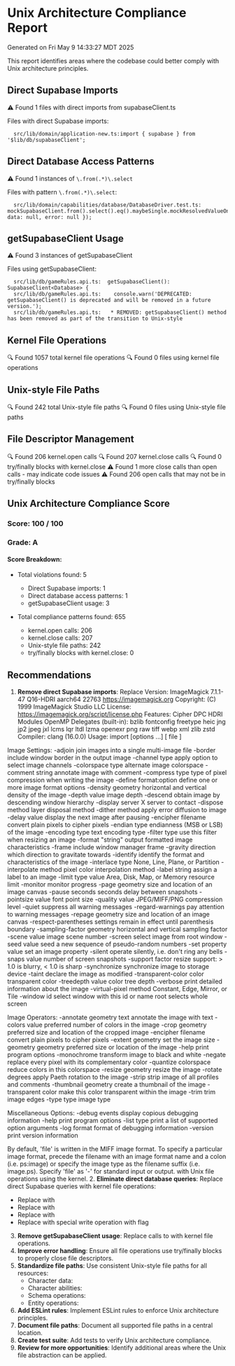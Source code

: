 # Unix Architecture Compliance Report
Generated on Fri May  9 14:33:27 MDT 2025

This report identifies areas where the codebase could better comply with Unix architecture principles.

## Direct Supabase Imports

⚠️ Found 1 files with direct imports from supabaseClient.ts

Files with direct Supabase imports:
```
  src/lib/domain/application-new.ts:import { supabase } from '$lib/db/supabaseClient';
```

## Direct Database Access Patterns

⚠️ Found 1 instances of `\.from(.*)\.select`

Files with pattern `\.from(.*)\.select`:
```
  src/lib/domain/capabilities/database/DatabaseDriver.test.ts:        mockSupabaseClient.from().select().eq().maybeSingle.mockResolvedValueOnce({ data: null, error: null });
```


## getSupabaseClient Usage

⚠️ Found 3 instances of getSupabaseClient

Files using getSupabaseClient:
```
  src/lib/db/gameRules.api.ts:  getSupabaseClient(): SupabaseClient<Database> {
  src/lib/db/gameRules.api.ts:    console.warn('DEPRECATED: getSupabaseClient() is deprecated and will be removed in a future version.');
  src/lib/db/gameRules.api.ts:   * REMOVED: getSupabaseClient() method has been removed as part of the transition to Unix-style
```

## Kernel File Operations

🔍 Found 1057 total kernel file operations
🔍 Found        0 files using kernel file operations

## Unix-style File Paths

🔍 Found 242 total Unix-style file paths
🔍 Found        0 files using Unix-style file paths

## File Descriptor Management

🔍 Found 206 kernel.open calls
🔍 Found 207 kernel.close calls
🔍 Found 0 try/finally blocks with kernel.close
⚠️ Found 1 more close calls than open calls - may indicate code issues
⚠️ Found 206 open calls that may not be in try/finally blocks

## Unix Architecture Compliance Score

### Score: 100 / 100
### Grade: A

#### Score Breakdown:

- Total violations found: 5
  - Direct Supabase imports: 1
  - Direct database access patterns: 1
  - getSupabaseClient usage: 3

- Total compliance patterns found: 655
  - kernel.open calls: 206
  - kernel.close calls: 207
  - Unix-style file paths: 242
  - try/finally blocks with kernel.close: 0

## Recommendations

1. **Remove direct Supabase imports**: Replace Version: ImageMagick 7.1.1-47 Q16-HDRI aarch64 22763 https://imagemagick.org
Copyright: (C) 1999 ImageMagick Studio LLC
License: https://imagemagick.org/script/license.php
Features: Cipher DPC HDRI Modules OpenMP 
Delegates (built-in): bzlib fontconfig freetype heic jng jp2 jpeg jxl lcms lqr ltdl lzma openexr png raw tiff webp xml zlib zstd
Compiler: clang (16.0.0)
Usage: import [options ...] [ file ]

Image Settings:
  -adjoin              join images into a single multi-image file
  -border              include window border in the output image
  -channel type        apply option to select image channels
  -colorspace type     alternate image colorspace
  -comment string      annotate image with comment
  -compress type       type of pixel compression when writing the image
  -define format:option
                       define one or more image format options
  -density geometry    horizontal and vertical density of the image
  -depth value         image depth
  -descend             obtain image by descending window hierarchy
  -display server      X server to contact
  -dispose method      layer disposal method
  -dither method       apply error diffusion to image
  -delay value         display the next image after pausing
  -encipher filename   convert plain pixels to cipher pixels
  -endian type         endianness (MSB or LSB) of the image
  -encoding type       text encoding type
  -filter type         use this filter when resizing an image
  -format "string"     output formatted image characteristics
  -frame               include window manager frame
  -gravity direction   which direction to gravitate towards
  -identify            identify the format and characteristics of the image
  -interlace type      None, Line, Plane, or Partition
  -interpolate method  pixel color interpolation method
  -label string        assign a label to an image
  -limit type value    Area, Disk, Map, or Memory resource limit
  -monitor             monitor progress
  -page geometry       size and location of an image canvas
  -pause seconds       seconds delay between snapshots
  -pointsize value     font point size
  -quality value       JPEG/MIFF/PNG compression level
  -quiet               suppress all warning messages
  -regard-warnings     pay attention to warning messages
  -repage geometry     size and location of an image canvas
  -respect-parentheses settings remain in effect until parenthesis boundary
  -sampling-factor geometry
                       horizontal and vertical sampling factor
  -scene value         image scene number
  -screen              select image from root window
  -seed value          seed a new sequence of pseudo-random numbers
  -set property value  set an image property
  -silent              operate silently, i.e. don't ring any bells 
  -snaps value         number of screen snapshots
  -support factor      resize support: > 1.0 is blurry, < 1.0 is sharp
  -synchronize         synchronize image to storage device
  -taint               declare the image as modified
  -transparent-color color
                       transparent color
  -treedepth value     color tree depth
  -verbose             print detailed information about the image
  -virtual-pixel method
                       Constant, Edge, Mirror, or Tile
  -window id           select window with this id or name
                       root selects whole screen

Image Operators:
  -annotate geometry text
                       annotate the image with text
  -colors value        preferred number of colors in the image
  -crop geometry       preferred size and location of the cropped image
  -encipher filename   convert plain pixels to cipher pixels
  -extent geometry     set the image size
  -geometry geometry   preferred size or location of the image
  -help                print program options
  -monochrome          transform image to black and white
  -negate              replace every pixel with its complementary color 
  -quantize colorspace reduce colors in this colorspace
  -resize geometry     resize the image
  -rotate degrees      apply Paeth rotation to the image
  -strip               strip image of all profiles and comments
  -thumbnail geometry  create a thumbnail of the image
  -transparent color   make this color transparent within the image
  -trim                trim image edges
  -type type           image type

Miscellaneous Options:
  -debug events        display copious debugging information
  -help                print program options
  -list type           print a list of supported option arguments
  -log format          format of debugging information
  -version             print version information

By default, 'file' is written in the MIFF image format.  To
specify a particular image format, precede the filename with an image
format name and a colon (i.e. ps:image) or specify the image type as
the filename suffix (i.e. image.ps).  Specify 'file' as '-' for
standard input or output. with Unix file operations using the kernel.
2. **Eliminate direct database queries**: Replace direct Supabase queries with kernel file operations:
   - Replace  with 
   - Replace  with 
   - Replace  with 
   - Replace  with special write operation with  flag
3. **Remove getSupabaseClient usage**: Replace calls to  with kernel file operations.
5. **Improve error handling**: Ensure all file operations use try/finally blocks to properly close file descriptors.
6. **Standardize file paths**: Use consistent Unix-style file paths for all resources:
   - Character data: 
   - Character abilities: 
   - Schema operations: 
   - Entity operations: 
7. **Add ESLint rules**: Implement ESLint rules to enforce Unix architecture principles.
8. **Document file paths**: Document all supported file paths in a central location.
9. **Create test suite**: Add tests to verify Unix architecture compliance.
10. **Review for more opportunities**: Identify additional areas where the Unix file abstraction can be applied.

